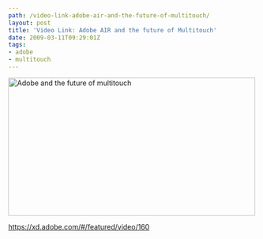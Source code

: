 ```yaml
---
path: /video-link-adobe-air-and-the-future-of-multitouch/
layout: post
title: 'Video Link: Adobe AIR and the future of Multitouch'
date: 2009-03-11T09:29:01Z
tags:
- adobe
- multitouch
---
```


<a href="http://xd.adobe.com/#/featured/video/160" target="_blank"><img class="alignnone size-full wp-image-791" title="Adobe and the future of multitouch" src="http://uploads.psyked.co.uk/2009/03/airmultitouch.png" alt="Adobe and the future of multitouch" width="500" height="280" /></a>

<a href="http://xd.adobe.com/#/featured/video/160" target="_blank">https://xd.adobe.com/#/featured/video/160</a>